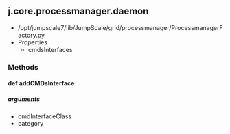 <!-- toc -->
## j.core.processmanager.daemon

- /opt/jumpscale7/lib/JumpScale/grid/processmanager/ProcessmanagerFactory.py
- Properties
    - cmdsInterfaces

### Methods

#### def addCMDsInterface 

##### arguments

- cmdInterfaceClass
- category

